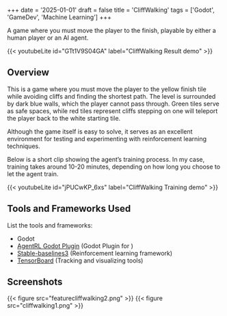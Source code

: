 +++
date = '2025-01-01'
draft = false
title = 'CliffWalking'
tags = ['Godot', 'GameDev', 'Machine Learning'] 
+++

A game where you must move the player to the finish, playable by either a human player or an AI agent.
<!--more-->

{{< youtubeLite id="GTt1V9S04GA" label="CliffWalking Result demo" >}}


## Overview
This is a game where you must move the player to the yellow finish tile while avoiding cliffs and finding the shortest path. The level is surrounded by dark blue walls, which the player cannot pass through. Green tiles serve as safe spaces, while red tiles represent cliffs stepping on one will teleport the player back to the white starting tile.

Although the game itself is easy to solve, it serves as an excellent environment for testing and experimenting with reinforcement learning techniques.

Below is a short clip showing the agent’s training process. In my case, training takes around 10-20 minutes, depending on how long you choose to let the agent train.

{{< youtubeLite id="jPUCwKP_6xs" label="CliffWalking Training demo" >}}

## Tools and Frameworks Used
List the tools and frameworks:
- Godot
- [AgentRL Godot Plugin](https://github.com/edbeeching/godot_rl_agents) (Godot Plugin for )
- [Stable-baselines3](https://github.com/DLR-RM/stable-baselines3) (Reinforcement learning framework)
- [TensorBoard](https://www.tensorflow.org/tensorboard) (Tracking and visualizing tools)

## Screenshots
{{< figure src="featurecliffwalking2.png" >}}
{{< figure src="cliffwalking1.png" >}}